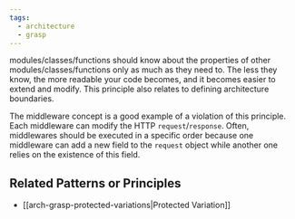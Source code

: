 ```yaml
---
tags:
  - architecture
  - grasp
---
```

modules/classes/functions should know about the properties of other modules/classes/functions only as much as they need to. The less they know, the more readable your code becomes, and it becomes easier to extend and modify. This principle also relates to defining architecture boundaries.

The middleware concept is a good example of a violation of this principle. Each middleware can modify the HTTP `request`/`response`. Often, middlewares should be executed in a specific order because one middleware can add a new field to the `request` object while another one relies on the existence of this field.

## Related Patterns or Principles
- [[arch-grasp-protected-variations|Protected Variation]]
